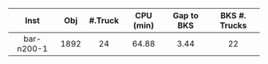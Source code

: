 | Inst   |  Obj     | #.Truck | CPU (min) | Gap to BKS | BKS #. Trucks |
| :----: | :------: | :-----: | :-------: | :--------: | :-----------: |
| bar-n200-1 | 1892 | 24 | 64.88 | 3.44 | 22 |
